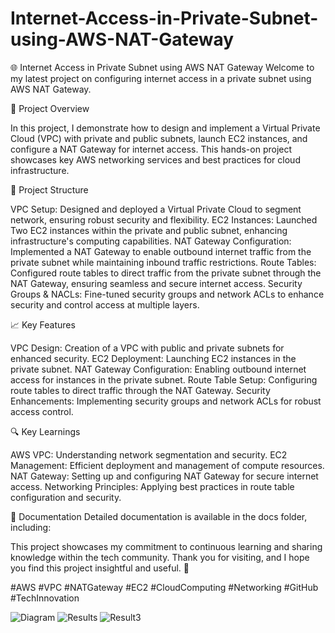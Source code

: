 # Internet-Access-in-Private-Subnet-using-AWS-NAT-Gateway
🌐 Internet Access in Private Subnet using AWS NAT Gateway
Welcome to my latest project on configuring internet access in a private subnet using AWS NAT Gateway.

🚀 Project Overview

In this project, I demonstrate how to design and implement a Virtual Private Cloud (VPC) with private and public subnets, launch EC2 instances, and configure a NAT Gateway for internet access. This hands-on project showcases key AWS networking services and best practices for cloud infrastructure.

📂 Project Structure

VPC Setup: Designed and deployed a Virtual Private Cloud to segment network, ensuring robust security and flexibility.
EC2 Instances: Launched Two EC2 instances within the private and public subnet, enhancing infrastructure's computing capabilities.
NAT Gateway Configuration: Implemented a NAT Gateway to enable outbound internet traffic from the private subnet while maintaining inbound traffic restrictions.
Route Tables: Configured route tables to direct traffic from the private subnet through the NAT Gateway, ensuring seamless and secure internet access.
Security Groups & NACLs: Fine-tuned security groups and network ACLs to enhance security and control access at multiple layers.

📈 Key Features

VPC Design: Creation of a VPC with public and private subnets for enhanced security.
EC2 Deployment: Launching EC2 instances in the private subnet.
NAT Gateway Configuration: Enabling outbound internet access for instances in the private subnet.
Route Table Setup: Configuring route tables to direct traffic through the NAT Gateway.
Security Enhancements: Implementing security groups and network ACLs for robust access control.

🔍 Key Learnings

AWS VPC: Understanding network segmentation and security.
EC2 Management: Efficient deployment and management of compute resources.
NAT Gateway: Setting up and configuring NAT Gateway for secure internet access.
Networking Principles: Applying best practices in route table configuration and security.

📜 Documentation
Detailed documentation is available in the docs folder, including:

This project showcases my commitment to continuous learning and sharing knowledge within the tech community. Thank you for visiting, and I hope you find this project insightful and useful. 🌟

#AWS #VPC #NATGateway #EC2 #CloudComputing #Networking #GitHub #TechInnovation

![Diagram](https://github.com/user-attachments/assets/8c3ae011-daa6-4093-9e5c-aad118c0140b)
![Results](https://github.com/user-attachments/assets/0bfdb1b5-67f8-4545-9935-9a40ff8f9237)
![Result3](https://github.com/user-attachments/assets/4fc5b50d-2ed5-468a-942a-543eca810518)

